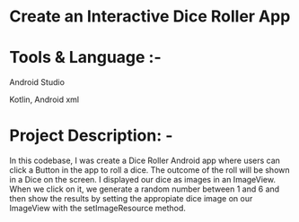 # Create an Interactive Dice Roller App 

##

# Tools & Language :- 

Android Studio

Kotlin, Android xml

##

# Project Description: - 

In this codebase, I was create a Dice Roller Android app where users can click a Button in the app to roll a dice.
The outcome of the roll will be shown in a Dice on the screen.
I displayed our dice as images in an ImageView.
When we click on it, we generate a random number between 1 and 6 and then show the results by setting the appropiate dice image on our 
ImageView with the setImageResource method.

##





